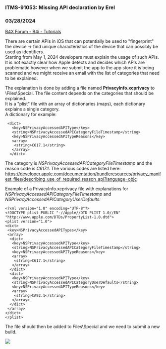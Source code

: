 ### ITMS-91053: Missing API declaration by Erel
### 03/28/2024
[B4X Forum - B4i - Tutorials](https://www.b4x.com/android/forum/threads/160147/)

There are certain APIs in iOS that can potentially be used to "fingerprint" the device -> find unique characteristics of the device that can possibly be used as identifiers.  
Starting from May 1, 2024 developers must explain the usage of such APIs. It is not exactly clear how Apple detects and decides which APIs are problematic however when we submit the app to the app store it is being scanned and we might receive an email with the list of categories that need to be explained.  
  
The explanation is done by adding a file named **PrivacyInfo.xcprivacy** to <project>\Files\Special. The file content depends on the categories that should be explained.  
It is a "plist" file with an array of dictionaries (maps), each dictionary explains a single category.  
A dictionary for example:  

```B4X
 <dict>  
   <key>NSPrivacyAccessedAPIType</key>  
   <string>NSPrivacyAccessedAPICategoryFileTimestamp</string>  
   <key>NSPrivacyAccessedAPITypeReasons</key>  
   <array>  
    <string>C617.1</string>  
   </array>  
  </dict>
```

  
The category is *NSPrivacyAccessedAPICategoryFileTimestamp* and the reason code is *C617.1*. The various codes are listed here: <https://developer.apple.com/documentation/bundleresources/privacy_manifest_files/describing_use_of_required_reason_api?language=objc>  
  
Example of a PrivacyInfo.xcprivacy file with explanations for *NSPrivacyAccessedAPICategoryFileTimestamp* and *NSPrivacyAccessedAPICategoryUserDefaults:*  

```B4X
<?xml version="1.0" encoding="UTF-8"?>  
<!DOCTYPE plist PUBLIC "-//Apple//DTD PLIST 1.0//EN" "http://www.apple.com/DTDs/PropertyList-1.0.dtd">  
<plist version="1.0">  
<dict>  
 <key>NSPrivacyAccessedAPITypes</key>  
 <array>  
  <dict>  
   <key>NSPrivacyAccessedAPIType</key>  
   <string>NSPrivacyAccessedAPICategoryFileTimestamp</string>  
   <key>NSPrivacyAccessedAPITypeReasons</key>  
   <array>  
    <string>C617.1</string>  
   </array>  
  </dict>  
  <dict>  
   <key>NSPrivacyAccessedAPIType</key>  
   <string>NSPrivacyAccessedAPICategoryUserDefaults</string>  
   <key>NSPrivacyAccessedAPITypeReasons</key>  
   <array>  
    <string>CA92.1</string>  
   </array>  
  </dict>  
 </array>  
</dict>  
</plist>
```

  
  
The file should then be added to Files\Special and we need to submit a new build.  
  
![](https://upload.wikimedia.org/wikipedia/commons/thumb/b/bf/Fingerprint_picture.svg/165px-Fingerprint_picture.svg.png)